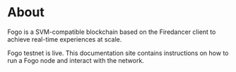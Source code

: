 # About

Fogo is a SVM-compatible blockchain based on the Firedancer client to achieve
real-time experiences at scale.

Fogo testnet is live. This documentation site contains instructions on how to
run a Fogo node and interact with the network.
